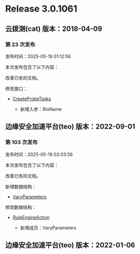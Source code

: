 # Release 3.0.1061

## 云拨测(cat) 版本：2018-04-09

### 第 23 次发布

发布时间：2025-05-19 01:12:56

本次发布包含了以下内容：

改善已有的文档。

修改接口：

* [CreateProbeTasks](https://cloud.tencent.com/document/api/280/66213)

	* 新增入参：RtxName




## 边缘安全加速平台(teo) 版本：2022-09-01

### 第 103 次发布

发布时间：2025-05-19 02:03:56

本次发布包含了以下内容：

改善已有的文档。

新增数据结构：

* [VaryParameters](https://cloud.tencent.com/document/api/1552/80721#VaryParameters)

修改数据结构：

* [RuleEngineAction](https://cloud.tencent.com/document/api/1552/80721#RuleEngineAction)

	* 新增成员：VaryParameters




## 边缘安全加速平台(teo) 版本：2022-01-06



